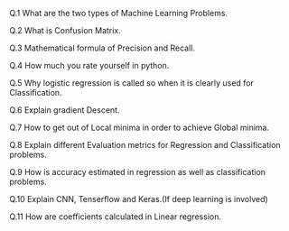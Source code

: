 Q.1 What are the two types of Machine Learning Problems.

Q.2 What is Confusion Matrix.

Q.3 Mathematical formula of Precision and Recall.

Q.4 How much you rate yourself in python.

Q.5 Why logistic regression is called so when it is clearly used for Classification.

Q.6 Explain gradient Descent.

Q.7 How to get out of Local minima in order to achieve Global minima.

Q.8 Explain different Evaluation metrics for Regression and Classification problems.

Q.9 How is accuracy estimated in regression as well as classification problems.

Q.10 Explain CNN, Tenserflow and Keras.(If deep learning is involved)

Q.11 How are coefficients calculated in Linear regression.
